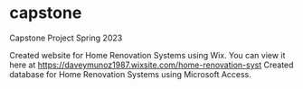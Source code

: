 # capstone
Capstone Project Spring 2023

Created website for Home Renovation Systems using Wix. You can view it here at https://daveymunoz1987.wixsite.com/home-renovation-syst
Created database for Home Renovation Systems using Microsoft Access.

